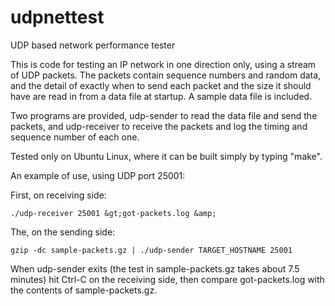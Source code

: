 # udpnettest
UDP based network performance tester

This is code for testing an IP network in one direction only, using a stream
of UDP packets. The packets contain sequence numbers and random data, and the
detail of exactly when to send each packet and the size it should have are
read in from a data file at startup. A sample data file is included.

Two programs are provided, udp-sender to read the data file and send the packets,
and udp-receiver to receive the packets and log the timing and sequence number
of each one.

Tested only on Ubuntu Linux, where it can be built simply by typing "make".

An example of use, using UDP port 25001:

First, on receiving side:

    ./udp-receiver 25001 &gt;got-packets.log &amp;

The, on the sending side:

    gzip -dc sample-packets.gz | ./udp-sender TARGET_HOSTNAME 25001

When udp-sender exits (the test in sample-packets.gz takes about 7.5 minutes)
hit Ctrl-C on the receiving side, then compare got-packets.log with the contents
of sample-packets.gz.

